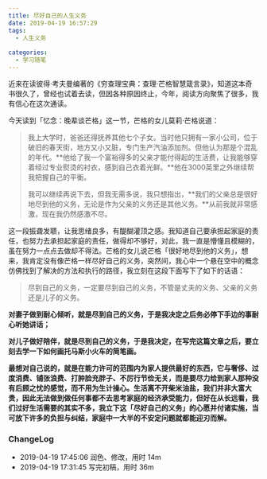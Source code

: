 ```yaml
---
title: 尽好自己的人生义务
date: 2019-04-19 16:57:29
tags:
  - 人生义务
  
categories:
  - 学习随笔
---
```


<!--more-->

近来在读彼得·考夫曼编著的《穷查理宝典：查理·芒格智慧箴言录》，知道这本奇书很久了，曾经也试着去读，但因各种原因终止，今年，阅读方向聚焦了很多，我有信心在这次通读。

今天读到「忆念：晚辈谈芒格」这一节，芒格的女儿莫莉·芒格说道：

> 我上大学时，爸爸还得抚养其他七个子女。当时他只拥有一家小公司，位于破旧的春天街，地方又小又脏，专门生产汽油添加剂。但他认为那是个混乱的年代。**他给了我一个富裕得多的父亲才能付得起的生活费，让我能够穿着经过专业熨烫的衬衣，感到自己衣着光鲜。**他在3000英里之外继续帮我把握自己的平衡。
>
> 我可以继续再说下去，但我无需多说，我只想指出，**我们的父亲总是很好地尽到他的义务，无论是作为父亲的义务还是其他义务。**从前我就非常感激，现在我仍然感激不尽。

这一段振聋发聩，让我思绪良多，有醍醐灌顶之感。我知道自己要承担起家庭的责任，也努力去承担起家庭的责任，做得却不够好，对此，我一直是懵懂且模糊的，虽在努力一点点去做却不得法。芒格的女儿说芒格「很好地尽到他的义务」，想来，我肯定没有像芒格一样尽好自己的义务，突然间，我心中一个悬在空中的概念仿佛找到了解决的方法和执行的路径，我立刻在这段下面写下了如下的话语：

> 尽到自己的义务，一定要尽到自己的义务，不管是丈夫的义务、父亲的义务还是儿子的义务。

**对妻子做到耐心倾听，就是尽到自己的义务，于是我决定之后务必停下手边的事耐心听她讲话；**

**对儿子做好陪伴，就是尽到自己的义务，于是我决定，在写完这篇文章之后，要立刻去学一下如何画托马斯小火车的简笔画。**

**最想对自己说的，就是在能力许可的范围内为家人提供最好的东西，它与奢侈、过度消费、铺张浪费、打肿脸充胖子、不厉行节俭无关，而是要尽力给到家人那种没有后顾之忧的感觉，而不用为生计操心。生活离不开柴米油盐，我们并非大富大贵，因此无法做到做任何事都不去思考家庭的经济承受能力，但好在从长远看，我们过好生活需要的其实不多，我立下这「尽好自己的义务」的心愿并付诸实施，当可放下许多的负担与纠结，家庭中一大半的不安定问题就都能迎刃而解。**

### ChangeLog


- 2019-04-19 17:45:06 润色、修改，用时 14m
- 2019-04-19 17:31:45 写完初稿，用时 36m
